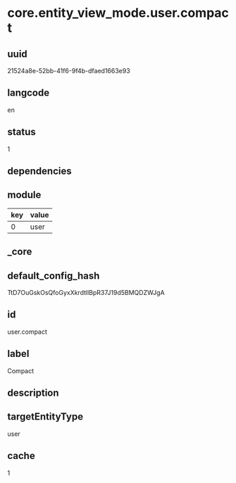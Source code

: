 # core.entity_view_mode.user.compact

## uuid
21524a8e-52bb-41f6-9f4b-dfaed1663e93

## langcode
en

## status
1

## dependencies

## module
|key|value|
|-|-|
|0|user|


## _core

## default_config_hash
TtD7OuGskOsQfoGyxXkrdtllBpR37J19d5BMQDZWJgA

## id
user.compact

## label
Compact

## description


## targetEntityType
user

## cache
1
